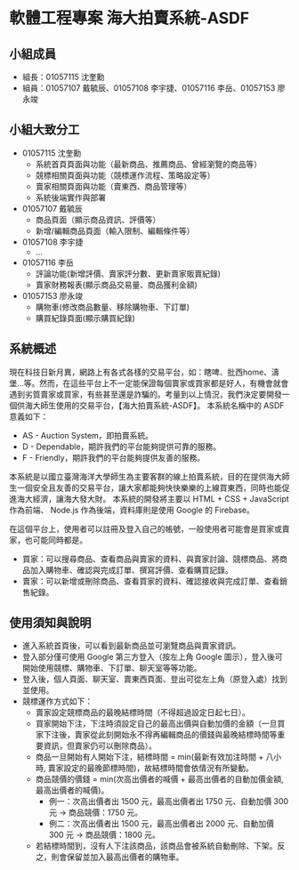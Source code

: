 # 軟體工程專案 海大拍賣系統-ASDF

## 小組成員

* 組長：01057115 沈奎勳
* 組員：01057107 戴毓辰、01057108 李宇捷、01057116 李岳、01057153 廖永竣

## 小組大致分工

* 01057115 沈奎勳
    * 系統首頁頁面與功能（最新商品、推薦商品、曾經瀏覽的商品等）
    * 競標相關頁面與功能（競標運作流程、策略設定等）
    * 賣家相關頁面與功能（賣東西、商品管理等）
    * 系統後端實作與部署
* 01057107 戴毓辰
    * 商品頁面（顯示商品資訊、評價等）
    * 新增/編輯商品頁面（輸入限制、編輯條件等）
* 01057108 李宇捷
    * ...
* 01057116 李岳
    * 評論功能(新增評價、賣家評分數、更新賣家販賣紀錄)
    * 賣家財務報表(顯示商品交易量、商品獲利金額)
* 01057153 廖永竣
    * 購物車(修改商品數量、移除購物車、下訂單)
    * 購買紀錄頁面(顯示購買紀錄)

## 系統概述
現在科技日新月異，網路上有各式各樣的交易平台，如：瞎啤、批西home、濤堡...等。然而，在這些平台上不一定能保證每個賣家或買家都是好人，有機會就會遇到劣質賣家或買家，有些甚至還是詐騙的。考量到以上情況，我們決定要開發一個供海大師生使用的交易平台，【海大拍賣系統-ASDF】。
本系統名稱中的 ASDF 意義如下：
* AS - Auction System，即拍賣系統。
* D - Dependable，期許我們的平台能夠提供可靠的服務。
* F - Friendly，期許我們的平台能夠提供友善的服務。

本系統是以國立臺灣海洋大學師生為主要客群的線上拍賣系統，目的在提供海大師生一個安全且友善的交易平台，讓大家都能夠快快樂樂的上線買東西，同時也能促進海大經濟，讓海大發大財。
本系統的開發將主要以 HTML + CSS + JavaScript 作為前端、 Node.js 作為後端，資料庫則是使用 Google 的 Firebase。 

在這個平台上，使用者可以註冊及登入自己的帳號，一般使用者可能會是買家或賣家，也可能同時都是。
* 買家：可以搜尋商品、查看商品與賣家的資料、與賣家討論、競標商品、將商品加入購物車、確認與完成訂單、撰寫評價、查看購買記錄。
* 賣家：可以新增或刪除商品、查看買家的資料、確認接收與完成訂單、查看銷售紀錄。


## 使用須知與說明
* 進入系統首頁後，可以看到最新商品並可瀏覽商品與賣家資訊。
* 登入部分僅可使用 Google 第三方登入（按左上角 Google 圖示），登入後可開始使用競標、購物車、下訂單、聊天室等等功能。
* 登入後，個人頁面、聊天室、賣東西頁面、登出可從左上角（原登入處）找到並使用。
* 競標運作方式如下：
    * 賣家設定競標商品的最晚結標時間（不得超過設定日起七日）。
    * 買家開始下注，下注時須設定自己的最高出價與自動加價的金額（一旦買家下注後，賣家從此刻開始永不得再編輯商品的價錢與最晚結標時間等重要資訊，但賣家仍可以刪除商品）。
    * 商品一旦開始有人開始下注，結標時間 = min(最新有效加注時間 + 八小時, 賣家設定的最晚節標時間)，故結標時間會依情況有所變動。
    * 商品競價的價錢 = min(次高出價者的喊價 + 最高出價者的自動加價金額, 最高出價者的喊價)。
        * 例一：次高出價者出 1500 元，最高出價者出 1750 元、自動加價 300 元 -> 商品競價：1750 元。
        * 例二：次高出價者出 1500 元，最高出價者出 2000 元、自動加價 300 元 -> 商品競價：1800 元。
    * 若結標時間到，沒有人下注該商品，該商品會被系統自動刪除、下架。反之，則會保留並加入最高出價者的購物車。
